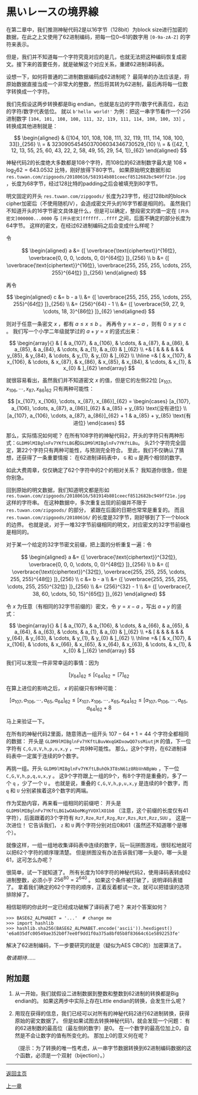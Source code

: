 # 黒いレースの境界線

在第二章中，我们推测神秘代码2是以16字节（128bit）为block size进行加密的数据，在此之上又使用了62进制编码，把每一位0~61的数字用 `[0-9a-zA-Z]` 的字符来表示。

但是，我们并不知道每一个字符究竟对应的是几，也就无法把这种编码恢复成密文。接下来的首要任务，就是破解这个对应关系，重建62进制译码表。

设想一下，如何将普通的二进制数据编码成62进制呢？
最简单的办法应该是，将原始数据直接当成一个非常大的整数，然后将其转为62进制，最后再将每一位数字转换成一个字符。

我们先假设这两步转换都是Big endian，也就是左边的字符/数字代表高位，右边的字符/数字代表低位。
就以 `b'hello world!'` 为例：把这一串字节看作一个256进制数字 `[104, 101, 108, 108, 111, 32, 119, 111, 114, 108, 100, 33]` ，转换成其他进制就是：

$$
\begin{aligned}
& {[104, 101, 108, 108, 111, 32, 119, 111, 114, 108, 100, 33]}_{256} \\
= & 32309054545037006034346730529_{10} \\
= & {[42, 1, 12, 13, 55, 25, 60, 43, 22, 2, 58, 49, 55, 29, 54, 1]}_{62}
\end{aligned}
$$

神秘代码2的长度绝大多数都是108个字符，而108位的62进制数字最大是 $108 \times \log_2 62 = 643.0532$ 比特，刚好放得下80字节。
如果原始明文数据形如 `res.tuwan.com/zipgoods/20180616/581914b801ceecf8512682bc949ff21e.jpg` ，长度为68字节，经过128比特的padding之后会被填充到80字节。

明文固定的开头 `res.tuwan.com/zipgoods/` 长度为23字节，经过128bit的block cipher加密后（不使用随机IV），会造成密文开头的16字节都是相同的。
虽然我们不知道开头的16字节密文具体是什么，但是可以确定，整段密文的值一定在 `[开头密文]000000...0000` 与 `[开头密文]ffffff...ffff` 之间，后面不确定的部分长度为64字节。
这样的密文，在经过62进制编码之后会变成什么样呢？

令

$$
\begin{aligned}
a &= {[ \overbrace{\text{ciphertext}}^{16位}, \overbrace{0, 0, 0, \cdots, 0, 0}^{64位} ]}_{256} \\
b &= {[ \overbrace{\text{ciphertext}}^{16位}, \overbrace{255, 255, 255, \cdots, 255, 255}^{64位} ]}_{256}
\end{aligned}
$$

再令

$$
\begin{aligned}
c &= b - a \\
&= {[ \overbrace{255, 255, 255, \cdots, 255, 255}^{64位} ]}_{256} \\
&= {256}^{64} - 1 \\
&= {[ \overbrace{59, 27, 9, \cdots, 18, 3}^{86位} ]}_{62}
\end{aligned}
$$

则对于任意一条密文 $x$ ，都有 $a \le x \le b$ 。
再再令 $y = x - a$ ，则有 $0 \le y \le c$ 。
我们写一个小学二年级就学过的 $a + y = x$ 的竖式出来：

$$
\begin{array}{}
  & [ & a_{107}, & a_{106}, & \cdots, & a_{87}, & a_{86}, & a_{85}, & a_{84}, & \cdots, & a_{1}, & a_{0} & ]_{62} \\
 +& [ &          &          &         &         &         & y_{85}, & y_{84}, & \cdots, & y_{1}, & y_{0} & ]_{62} \\
\hline
 =& [ & x_{107}, & x_{106}, & \cdots, & x_{87}, & x_{86}, & x_{85}, & x_{84}, & \cdots, & x_{1}, & x_{0} & ]_{62}
\end{array}
$$

就很容易看出，虽然我们并不知道密文 $x$ 的值，但是它的左侧22位 $[x_{107}, x_{106}, \cdots, x_{87}, x_{86}]_{62}$ 只有两种可能性：

$$
[x_{107}, x_{106}, \cdots, x_{87}, x_{86}]_{62} =
\begin{cases}
[a_{107}, a_{106}, \cdots, a_{87}, a_{86}]_{62} & a_{85} + y_{85} \text{没有进位} \\
[a_{107}, a_{106}, \cdots, a_{87}, a_{86}]_{62} + 1 & a_{85} + y_{85} \text{有进位}
\end{cases}
$$

那么，实际情况如何呢？
在所有108字符的神秘代码2，开头的字符只有两种形式：`GLDM9lMIBglnFv7YKftLBG`和`GLDM9lMIBglnFv7YKftLBu`。
头21个字符完全固定，第22个字符只有两种可能性，与预测完全符合。
至此，我们不仅确认了猜想，还获得了一条重要情报：
在62进制译码表中， `G` 和 `u` 是两个相邻的数字。

如此大费周章，仅仅确定了62个字符中的2个的相对关系？
我知道你很急，但是你别急。

回到原始的明文数据，我们知道明文都是形如 `res.tuwan.com/zipgoods/20180616/581914b801ceecf8512682bc949ff21e.jpg` 这样的字符串。
在这种数据中，多次重复出现的前缀并不限于 `res.tuwan.com/zipgoods/` 的部分，
紧跟在后面的日期也常常是重复的。
而且 `res.tuwan.com/zipgoods/20180616/` 的长度是32字节，刚好够到了下一个block的边界。
也就是说，对于一堆32字节前缀相同的明文，对应密文的32字节前缀也是相同的。

对于某一个给定的32字节密文前缀，把上面的分析重复一遍：令

$$
\begin{aligned}
a &= {[ \overbrace{\text{ciphertext}}^{32位}, \overbrace{0, 0, 0, \cdots, 0, 0}^{48位} ]}_{256} \\
b &= {[ \overbrace{\text{ciphertext}}^{32位}, \overbrace{255, 255, 255, \cdots, 255, 255}^{48位} ]}_{256} \\
c &= b - a \\
&= {[ \overbrace{255, 255, 255, \cdots, 255, 255}^{32位} ]}_{256} \\
&= {256}^{32} - 1 \\
&= {[ \overbrace{7, 38, 60, \cdots, 50, 15}^{65位} ]}_{62}
\end{aligned}
$$

令 $x$ 为任意（有相同的32字节前缀的）密文，令 $y = x - a$ ，写出 $a + y$ 的竖式：

$$
\begin{array}{}
  & [ & a_{107}, & a_{106}, & \cdots, & a_{66}, & a_{65}, & a_{64}, & a_{63}, & \cdots, & a_{1}, & a_{0} & ]_{62} \\
 +& [ &          &          &         &         &         & y_{64}, & y_{63}, & \cdots, & y_{1}, & y_{0} & ]_{62} \\
\hline
 =& [ & x_{107}, & x_{106}, & \cdots, & x_{66}, & x_{65}, & x_{64}, & x_{63}, & \cdots, & x_{1}, & x_{0} & ]_{62}
\end{array}
$$

我们可以发现一件非常幸运的事情：因为

$$
[y_{64}]_{62} \le [c_{64}]_{62} = [7]_{62}
$$

在算上进位的影响之后， $x$ 的前缀只有9种可能：

$$
[a_{107}, a_{106}, \cdots, a_{65}, a_{64}]_{62} \le
[x_{107}, x_{106}, \cdots, x_{65}, x_{64}]_{62} \le
[a_{107}, a_{106}, \cdots, a_{65}, a_{64}]_{62} + 8
$$

马上来验证一下。

在所有的神秘代码2里面，随意筛选一组开头 $107 - 64 + 1 = 44$ 个字符全都相同的数据：
开头是 `GLDM9lMIBglnFv7YKftLBuvWxqGKDxowQO7ssMiutjM` 的值，下一位字符有 `C,G,U,V,h,p,u,x,y` ，一共9种可能性。
那么，这9个字符，在62进制译码表中一定属于连续的9个数字。

再挑一组。开头 `GLDM9lMIBglnFv7YKftLBuhOk3T8sN61z8RbVnNBpWo` ，下一位 `C,G,V,h,p,q,u,x,y` 。
这9个字符跟上一组的9个，有8个字符是重叠的，多了一个 `q` ，少了一个 `U` 。
也就是说，重叠的 `C,G,V,h,p,u,x,y` 是连续的8个数字，而 `q` 和 `U` 分别紧挨着这8个数字的两端。

作为奖励内容，再来看一组相同的前缀吧：
开头是 `GLDM9lMIBglnFv7YKftLBG1wOAboMKgYVOXlXO1b8` （注意，这个前缀的长度仅有41字符），后面跟着的3个字符有 `Rz7,Rze,Rzf,Rzg,Rzr,Rzs,Rzt,Rzz,SUU` 。
这是一次进位！
它告诉我们， `z` 和 `U` 两个字符分别对应0和61（虽然还不知道哪个是哪个）。

就像这样，一组一组地收集译码表中连续的数字，玩一玩拼图游戏，很轻松地就可以把62个字符的顺序理清楚。
但是拼图没有办法告诉我们哪一头是0，哪一头是61，这可怎么办呢？

很简单，试一下就知道了。
所有长度为108字符的神秘代码2，使用译码表转成62进制整数，必须小于 $256^{80} = 2^{640}$ 。
如果这个条件被打破了，说明译码表错了。
拿着我们确定的62个字符的顺序，正着反着都试一次，就可以把错误的选项排除掉了。

相信聪明的你此时一定已经成功破解了译码表了吧？
来对个答案如何？

    >>> BASE62_ALPHABET = '...'  # change me
    >>> import hashlib
    >>> hashlib.sha256(BASE62_ALPHABET.encode('ascii')).hexdigest()
    'e6a035dfc00549ae352b0f7ee0f9dd1f0a375a8bf05b8f83664c61e5892253fe'

解决了62进制编码，下一步要研究的就是（疑似为AES CBC的）加密算法了。

_敬请期待……_

## 附加题

1. 从一开始，我们就假设二进制数据到整数和整数到62进制的转换都是Big endian的。
如果这两步中实际上存在Little endian的转换，会发生什么呢？

2. 用现在获得的信息，我们已经可以对所有的神秘代码2进行62进制转换，获得原始的密文数据了。
但是如果试图去转换神秘代码1，就会发现一个问题：
有的62进制数的最高位（最左侧的数字）是0。
在一个数字的最高位加上0，自然是不会让数字的值有所变化的。
那加上0的意义何在呢？

   （提示：为了转换的唯一性考虑，从一串字节数据转换到62进制编码数据的这个函数，必须是一个双射（bijection）。）

---

[返回主页](../README.md)

[上一章](chapter3.md)
